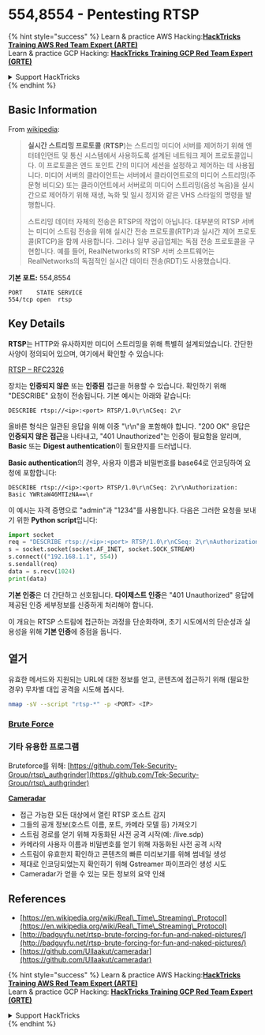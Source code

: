 # 554,8554 - Pentesting RTSP

{% hint style="success" %}
Learn & practice AWS Hacking:<img src="/.gitbook/assets/arte.png" alt="" data-size="line">[**HackTricks Training AWS Red Team Expert (ARTE)**](https://training.hacktricks.xyz/courses/arte)<img src="/.gitbook/assets/arte.png" alt="" data-size="line">\
Learn & practice GCP Hacking: <img src="/.gitbook/assets/grte.png" alt="" data-size="line">[**HackTricks Training GCP Red Team Expert (GRTE)**<img src="/.gitbook/assets/grte.png" alt="" data-size="line">](https://training.hacktricks.xyz/courses/grte)

<details>

<summary>Support HackTricks</summary>

* Check the [**subscription plans**](https://github.com/sponsors/carlospolop)!
* **Join the** 💬 [**Discord group**](https://discord.gg/hRep4RUj7f) or the [**telegram group**](https://t.me/peass) or **follow** us on **Twitter** 🐦 [**@hacktricks\_live**](https://twitter.com/hacktricks\_live)**.**
* **Share hacking tricks by submitting PRs to the** [**HackTricks**](https://github.com/carlospolop/hacktricks) and [**HackTricks Cloud**](https://github.com/carlospolop/hacktricks-cloud) github repos.

</details>
{% endhint %}

## Basic Information

From [wikipedia](https://en.wikipedia.org/wiki/Real\_Time\_Streaming\_Protocol):

> **실시간 스트리밍 프로토콜** (**RTSP**)는 스트리밍 미디어 서버를 제어하기 위해 엔터테인먼트 및 통신 시스템에서 사용하도록 설계된 네트워크 제어 프로토콜입니다. 이 프로토콜은 엔드 포인트 간의 미디어 세션을 설정하고 제어하는 데 사용됩니다. 미디어 서버의 클라이언트는 서버에서 클라이언트로의 미디어 스트리밍(주문형 비디오) 또는 클라이언트에서 서버로의 미디어 스트리밍(음성 녹음)을 실시간으로 제어하기 위해 재생, 녹화 및 일시 정지와 같은 VHS 스타일의 명령을 발행합니다.
>
> 스트리밍 데이터 자체의 전송은 RTSP의 작업이 아닙니다. 대부분의 RTSP 서버는 미디어 스트림 전송을 위해 실시간 전송 프로토콜(RTP)과 실시간 제어 프로토콜(RTCP)을 함께 사용합니다. 그러나 일부 공급업체는 독점 전송 프로토콜을 구현합니다. 예를 들어, RealNetworks의 RTSP 서버 소프트웨어는 RealNetworks의 독점적인 실시간 데이터 전송(RDT)도 사용했습니다.

**기본 포트:** 554,8554
```
PORT    STATE SERVICE
554/tcp open  rtsp
```
## Key Details

**RTSP**는 HTTP와 유사하지만 미디어 스트리밍을 위해 특별히 설계되었습니다. 간단한 사양이 정의되어 있으며, 여기에서 확인할 수 있습니다:

[RTSP – RFC2326](https://tools.ietf.org/html/rfc2326)

장치는 **인증되지 않은** 또는 **인증된** 접근을 허용할 수 있습니다. 확인하기 위해 "DESCRIBE" 요청이 전송됩니다. 기본 예시는 아래와 같습니다:

`DESCRIBE rtsp://<ip>:<port> RTSP/1.0\r\nCSeq: 2\r`

올바른 형식은 일관된 응답을 위해 이중 "\r\n"을 포함해야 합니다. "200 OK" 응답은 **인증되지 않은 접근**을 나타내고, "401 Unauthorized"는 인증이 필요함을 알리며, **Basic** 또는 **Digest authentication**이 필요한지를 드러냅니다.

**Basic authentication**의 경우, 사용자 이름과 비밀번호를 base64로 인코딩하여 요청에 포함합니다:

`DESCRIBE rtsp://<ip>:<port> RTSP/1.0\r\nCSeq: 2\r\nAuthorization: Basic YWRtaW46MTIzNA==\r`

이 예시는 자격 증명으로 "admin"과 "1234"를 사용합니다. 다음은 그러한 요청을 보내기 위한 **Python script**입니다:
```python
import socket
req = "DESCRIBE rtsp://<ip>:<port> RTSP/1.0\r\nCSeq: 2\r\nAuthorization: Basic YWRtaW46MTIzNA==\r\n\r\n"
s = socket.socket(socket.AF_INET, socket.SOCK_STREAM)
s.connect(("192.168.1.1", 554))
s.sendall(req)
data = s.recv(1024)
print(data)
```
**기본 인증**은 더 간단하고 선호됩니다. **다이제스트 인증**은 "401 Unauthorized" 응답에 제공된 인증 세부정보를 신중하게 처리해야 합니다.

이 개요는 RTSP 스트림에 접근하는 과정을 단순화하며, 초기 시도에서의 단순성과 실용성을 위해 **기본 인증**에 중점을 둡니다.

## 열거

유효한 메서드와 지원되는 URL에 대한 정보를 얻고, 콘텐츠에 접근하기 위해 (필요한 경우) 무차별 대입 공격을 시도해 봅시다.
```bash
nmap -sV --script "rtsp-*" -p <PORT> <IP>
```
### [Brute Force](../generic-methodologies-and-resources/brute-force.md#rtsp)

### **기타 유용한 프로그램**

Bruteforce를 위해: [https://github.com/Tek-Security-Group/rtsp\_authgrinder](https://github.com/Tek-Security-Group/rtsp\_authgrinder)

[**Cameradar**](https://github.com/Ullaakut/cameradar)

* 접근 가능한 모든 대상에서 열린 RTSP 호스트 감지
* 그들의 공개 정보(호스트 이름, 포트, 카메라 모델 등) 가져오기
* 스트림 경로를 얻기 위해 자동화된 사전 공격 시작(예: /live.sdp)
* 카메라의 사용자 이름과 비밀번호를 얻기 위해 자동화된 사전 공격 시작
* 스트림이 유효한지 확인하고 콘텐츠의 빠른 미리보기를 위해 썸네일 생성
* 제대로 인코딩되었는지 확인하기 위해 Gstreamer 파이프라인 생성 시도
* Cameradar가 얻을 수 있는 모든 정보의 요약 인쇄

## References

* [https://en.wikipedia.org/wiki/Real\_Time\_Streaming\_Protocol](https://en.wikipedia.org/wiki/Real\_Time\_Streaming\_Protocol)
* [http://badguyfu.net/rtsp-brute-forcing-for-fun-and-naked-pictures/](http://badguyfu.net/rtsp-brute-forcing-for-fun-and-naked-pictures/)
* [https://github.com/Ullaakut/cameradar](https://github.com/Ullaakut/cameradar)

{% hint style="success" %}
Learn & practice AWS Hacking:<img src="/.gitbook/assets/arte.png" alt="" data-size="line">[**HackTricks Training AWS Red Team Expert (ARTE)**](https://training.hacktricks.xyz/courses/arte)<img src="/.gitbook/assets/arte.png" alt="" data-size="line">\
Learn & practice GCP Hacking: <img src="/.gitbook/assets/grte.png" alt="" data-size="line">[**HackTricks Training GCP Red Team Expert (GRTE)**<img src="/.gitbook/assets/grte.png" alt="" data-size="line">](https://training.hacktricks.xyz/courses/grte)

<details>

<summary>Support HackTricks</summary>

* Check the [**subscription plans**](https://github.com/sponsors/carlospolop)!
* **Join the** 💬 [**Discord group**](https://discord.gg/hRep4RUj7f) or the [**telegram group**](https://t.me/peass) or **follow** us on **Twitter** 🐦 [**@hacktricks\_live**](https://twitter.com/hacktricks\_live)**.**
* **Share hacking tricks by submitting PRs to the** [**HackTricks**](https://github.com/carlospolop/hacktricks) and [**HackTricks Cloud**](https://github.com/carlospolop/hacktricks-cloud) github repos.

</details>
{% endhint %}
